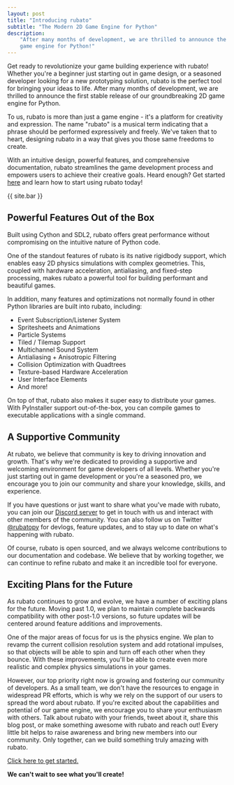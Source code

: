 ```yaml
---
layout: post
title: "Introducing rubato"
subtitle: "The Modern 2D Game Engine for Python"
description:
    "After many months of development, we are thrilled to announce the first stable release of our groundbreaking 2D
    game engine for Python!"
---
```


Get ready to revolutionize your game building experience with rubato! Whether you're a beginner just starting out in
game design, or a seasoned developer looking for a new prototyping solution, rubato is the perfect tool for bringing
your ideas to life. After many months of development, we are thrilled to announce the first stable release of our
groundbreaking 2D game engine for Python.

To us, rubato is more than just a game engine - it's a platform for creativity and expression. The name "rubato" is a
musical term indicating that a phrase should be performed expressively and freely. We've taken that to heart, designing
rubato in a way that gives you those same freedoms to create.

With an intuitive design, powerful features, and comprehensive documentation, rubato streamlines the game development
process and empowers users to achieve their creative goals. Heard enough? Get started
[here](https://docs.rubato.app/latest/intro) and learn how to start using rubato today!

{{ site.bar }}

## Powerful Features Out of the Box

Built using Cython and SDL2, rubato offers great performance without compromising on the intuitive nature of Python
code.

One of the standout features of rubato is its native rigidbody support, which enables easy 2D physics simulations with
complex geometries. This, coupled with hardware acceleration, antialiasing, and fixed-step processing, makes rubato a
powerful tool for building performant and beautiful games.

In addition, many features and optimizations not normally found in other Python libraries are built into rubato,
including:

-   Event Subscription/Listener System
-   Spritesheets and Animations
-   Particle Systems
-   Tiled / Tilemap Support
-   Multichannel Sound System
-   Antialiasing + Anisotropic Filtering
-   Collision Optimization with Quadtrees
-   Texture-based Hardware Acceleration
-   User Interface Elements
-   And more!

On top of that, rubato also makes it super easy to distribute your games. With PyInstaller support out-of-the-box, you
can compile games to executable applications with a single command.

## A Supportive Community

At rubato, we believe that community is key to driving innovation and growth. That's why we're dedicated to providing a
supportive and welcoming environment for game developers of all levels. Whether you're just starting out in game
development or you're a seasoned pro, we encourage you to join our community and share your knowledge, skills, and
experience.

If you have questions or just want to share what you've made with rubato, you can join our
[Discord server](https://discord.gg/rdce5GXRrC) to get in touch with us and interact with other members of the
community. You can also follow us on Twitter [@rubatopy](https://twitter.com/rubatopy) for devlogs, feature updates, and
to stay up to date on what's happening with rubato.

Of course, rubato is open sourced, and we always welcome contributions to our documentation and codebase. We believe
that by working together, we can continue to refine rubato and make it an incredible tool for everyone.

## Exciting Plans for the Future

As rubato continues to grow and evolve, we have a number of exciting plans for the future. Moving past 1.0, we plan to
maintain complete backwards compatibility with other post-1.0 versions, so future updates will be centered around
feature additions and improvements.

One of the major areas of focus for us is the physics engine. We plan to revamp the current collision resolution system
and add rotational impulses, so that objects will be able to spin and turn off each other when they bounce. With these
improvements, you'll be able to create even more realistic and complex physics simulations in your games.

However, our top priority right now is growing and fostering our community of developers. As a small team, we don't have
the resources to engage in widespread PR efforts, which is why we rely on the support of our users to spread the word
about rubato. If you're excited about the capabilities and potential of our game engine, we encourage you to share your
enthusiasm with others. Talk about rubato with your friends, tweet about it, share this blog post, or make something
awesome with rubato and reach out! Every little bit helps to raise awareness and bring new members into our community.
Only together, can we build something truly amazing with rubato.

[Click here to get started.](https://docs.rubato.app/latest/intro)

**We can't wait to see what you'll create!**
